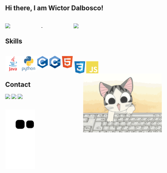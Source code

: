 ## Hi there, I am Wictor Dalbosco! 

<div style="display: inline_block"><br>
  <a class="github-stats" href="https://github.com/WictorDalbsoco/WictorDalbosco">
    <img align="center" style="margin-right: 100px;" src="https://github-readme-stats.vercel.app/api?username=WictorDalbosco&count_private=true&show_icons=true&theme=tokyonight&hide=issues,stars" />
  </a>

  <a class="github-stats" href="https://github.com/anuraghazra/convoychat">
    <img align="center" style="margin-left: 100px;" src="https://github-readme-stats.vercel.app/api/top-langs/?username=WictorDalbosco&langs_count=5&theme=tokyonight&layout=compact" />
  </a>
 
</div> 
  
## Skills
<div style="display: inline_block"><br>
      <img  align="left" alt="Wictor-Java" height="50" width="50" src="https://github.com/devicons/devicon/blob/master/icons/java/java-original-wordmark.svg">
     &nbsp;&nbsp;&nbsp;&nbsp;&nbsp;&nbsp;&nbsp;&nbsp;&nbsp;&nbsp;&nbsp;&nbsp;&nbsp;
      <img align="left" alt="Wictor-Python" height="50" width="50" src="https://github.com/devicons/devicon/blob/master/icons/python/python-original-wordmark.svg">
     &nbsp;&nbsp;&nbsp;&nbsp;&nbsp;&nbsp;&nbsp;&nbsp;&nbsp;&nbsp;&nbsp;&nbsp;&nbsp;
      <img align="left" alt="Wictor-C" height="40" width="40" src="https://github.com/devicons/devicon/blob/master/icons/c/c-original.svg">
     &nbsp;&nbsp;&nbsp;&nbsp;&nbsp;&nbsp;&nbsp;&nbsp;&nbsp;&nbsp;&nbsp;&nbsp;&nbsp;
      <img align="left" alt="Wictor-cpp" height="40" width="40" src="https://github.com/devicons/devicon/blob/master/icons/cplusplus/cplusplus-original.svg">
     &nbsp;&nbsp;&nbsp;&nbsp;&nbsp;&nbsp;&nbsp;&nbsp;&nbsp;&nbsp;&nbsp;&nbsp;&nbsp;
      <img align="left" alt="Wictor-HTML" height="40" width="40" src="https://raw.githubusercontent.com/devicons/devicon/master/icons/html5/html5-original.svg">
     &nbsp;&nbsp;&nbsp;&nbsp;&nbsp;&nbsp;&nbsp;&nbsp;&nbsp;&nbsp;&nbsp;&nbsp;&nbsp;
      <img align="left" alt="Wictor-CSS" height="40" width="40" src="https://raw.githubusercontent.com/devicons/devicon/master/icons/css3/css3-original.svg">
      &nbsp;&nbsp;&nbsp;&nbsp;&nbsp;&nbsp;&nbsp;&nbsp;&nbsp;&nbsp;&nbsp;&nbsp;&nbsp;
      <img align="left" alt="Wictor-Js" height="40" width="40" src="https://raw.githubusercontent.com/devicons/devicon/master/icons/javascript/javascript-plain.svg">
  
   
 <img align="right" height="190" alt="Wictor-yoda" style="vertical-align: top" src="https://github.com/WictorDalbosco/WictorDalbosco/blob/main/giphy.gif">
  
</div>




</br>

## Contact 
<div> 
  <a href="https://www.linkedin.com/in/WictorDalbosco" target="_blank"><img src="https://img.shields.io/badge/-LinkedIn-%230077B5?style=for-the-badge&logo=linkedin&logoColor=white" target="_blank"></a> 
  <a href="https://instagram.com/WictorDalbosco" target="_blank"><img src="https://img.shields.io/badge/-Instagram-%23E4405F?style=for-the-badge&logo=instagram&logoColor=white" target="_blank"></a>
  <a href = "mailto: wictor.dalbosco@usp.com.br"><img src="https://img.shields.io/badge/-Gmail-%23333?style=for-the-badge&logo=gmail&logoColor=white" target="_blank"></a>
 </br>
</br>

![Snake animation](https://github.com/WictorDalbosco/WictorDalbosco/blob/output/github-contribution-grid-snake.svg)
